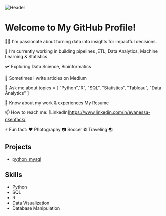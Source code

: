 <!-- README.md -->

![Header](https://github.com/njifack/assets/blob/main/header.svg)

# Welcome to My GitHub Profile!

👨‍💻 I'm passionate about turning data into insights for impactful decisions.

🔭 I’m currently working in building pipelines ,ETL, Data Analytics, Machine Learning & Statistics

🛩️ Exploring Data Science, Bioinformatics

📝 Sometimes I write articles on Medium

💬 Ask me about topics = [ "Python","R", "SQL", "Statistics", "Tableau", "Data Analytics" ]

📄 Know about my work & experiences My Resume

📫 How to reach me: [LinkedIn]https://www.linkedin.com/in/evanessa-nkenfack/

⚡ Fun fact: ♥️ Photography 📷  Soccer ⚽️ Traveling 🌏 



## Projects

- [python_mysql](https://github.com/njifack/python_mysql.git)

## Skills

- Python
- SQL
- R
- Data Visualization
- Database Manipulation
